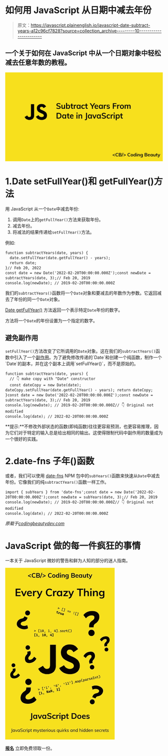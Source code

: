 # 如何用 JavaScript 从日期中减去年份

> 原文：<https://javascript.plainenglish.io/javascript-date-subtract-years-a12c96cf7828?source=collection_archive---------10----------------------->

## 一个关于如何在 JavaScript 中从一个日期对象中轻松减去任意年数的教程。

![](img/62a788c251969caec62edf0d48d4fec4.png)

# 1.Date setFullYear()和 getFullYear()方法

用 JavaScript 从一个`Date`中减去年份:

1.  调用`Date`上的`getFullYear()`方法来获取年份。
2.  减去年份。
3.  将减法的结果传递给`setFullYear()`方法。

例如:

```
function subtractYears(date, years) {
  date.setFullYear(date.getFullYear() - years);
  return date;
}// Feb 20, 2022
const date = new Date('2022-02-20T00:00:00.000Z');const newDate = subtractYears(date, 3);// Feb 20, 2019
console.log(newDate); // 2019-02-20T00:00:00.000Z
```

我们的`subtractYears()`函数将一个`Date`对象和要减去的年数作为参数。它返回减去了年份的同一个`Date`对象。

[Date getFullYear()](https://developer.mozilla.org/en-US/docs/Web/JavaScript/Reference/Global_Objects/Date/getFullYear) 方法返回一个表示特定`Date`年份的数字。

方法将一个`Date`的年份设置为一个指定的数字。

## 避免副作用

`setFullYear()`方法改变了它所调用的`Date`对象。这在我们的`subtractYears()`函数中引入了一个[副作用](https://en.wikipedia.org/wiki/Side_effect_(computer_science))。为了避免修改传递的`Date`和创建一个纯函数，制作一个`Date`的副本，并在这个副本上调用`setFullYear()`，而不是原始的。

```
function subtractYears(date, years) {
  // 👇 make copy with "Date" constructor
  const dateCopy = new Date(date); dateCopy.setFullYear(date.getFullYear() - years); return dateCopy;
}const date = new Date('2022-02-20T00:00:00.000Z');const newDate = subtractYears(date, 3);// Feb 20, 2019
console.log(newDate); // 2019-02-20T00:00:00.000Z// 👇 Original not modified
console.log(date); // 2022-02-20T00:00:00.000Z
```

**提示:**不修改外部状态的函数(即纯函数)往往更容易预测，也更容易推理，因为它们对于特定的输入总是给出相同的输出。这使得限制代码中副作用的数量成为一个很好的实践。

# 2.date-fns 子年()函数

或者，我们可以使用 [date-fns](https://www.npmjs.com/package/date-fns) NPM 包中的`subYears()`函数来快速从`Date`中减去年份。它像我们的纯`subtractYears()`函数一样工作。

```
import { subYears } from 'date-fns';const date = new Date('2022-02-20T00:00:00.000Z');const newDate = subYears(date, 3);// Feb 20, 2019
console.log(newDate); // 2019-02-20T00:00:00.000Z// 👇 Original not modified
console.log(date); // 2022-02-20T00:00:00.000Z
```

*原载于*[*codingbeautydev.com*](https://cbdev.link/82da52)

# JavaScript 做的每一件疯狂的事情

一本关于 JavaScript 微妙的警告和鲜为人知的部分的迷人指南。

![](img/143ee152ba78025ea8643ba5b9726a20.png)

[**报名**](https://cbdev.link/d3c4eb) 立即免费领取一份。